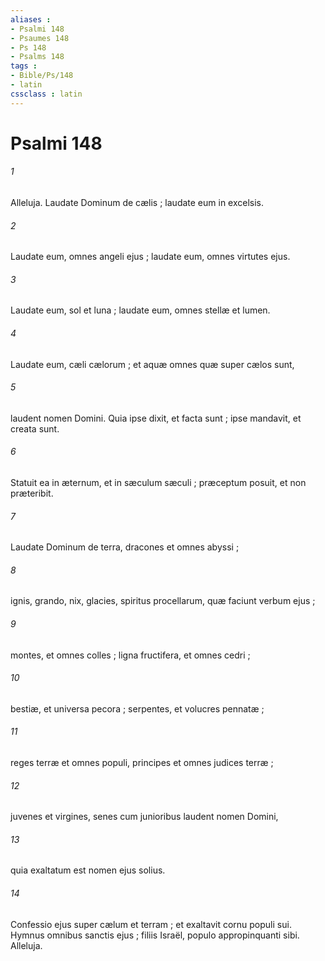 ```yaml
---
aliases : 
- Psalmi 148
- Psaumes 148
- Ps 148
- Psalms 148
tags : 
- Bible/Ps/148
- latin
cssclass : latin
---
```


# Psalmi 148

###### 1
Alleluja. Laudate Dominum de cælis ; laudate eum in excelsis.
###### 2
Laudate eum, omnes angeli ejus ; laudate eum, omnes virtutes ejus.
###### 3
Laudate eum, sol et luna ; laudate eum, omnes stellæ et lumen.
###### 4
Laudate eum, cæli cælorum ; et aquæ omnes quæ super cælos sunt,
###### 5
laudent nomen Domini. Quia ipse dixit, et facta sunt ; ipse mandavit, et creata sunt.
###### 6
Statuit ea in æternum, et in sæculum sæculi ; præceptum posuit, et non præteribit.
###### 7
Laudate Dominum de terra, dracones et omnes abyssi ;
###### 8
ignis, grando, nix, glacies, spiritus procellarum, quæ faciunt verbum ejus ;
###### 9
montes, et omnes colles ; ligna fructifera, et omnes cedri ;
###### 10
bestiæ, et universa pecora ; serpentes, et volucres pennatæ ;
###### 11
reges terræ et omnes populi, principes et omnes judices terræ ;
###### 12
juvenes et virgines, senes cum junioribus laudent nomen Domini,
###### 13
quia exaltatum est nomen ejus solius.
###### 14
Confessio ejus super cælum et terram ; et exaltavit cornu populi sui. Hymnus omnibus sanctis ejus ; filiis Israël, populo appropinquanti sibi. Alleluja.
